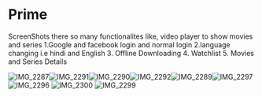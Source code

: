 # Prime
ScreenShots
 there so many functionalites like, video player to show movies and series
1.Google and facebook login and normal login
2.language changing i.e hindi and English
3. Offline Downloading
4. Watchlist
5. Movies and Series Details



![IMG_2287](https://user-images.githubusercontent.com/47963168/145951501-c84e4c0c-8531-456b-8c71-678b186711d0.PNG)![IMG_2291](https://user-images.githubusercontent.com/47963168/145951521-1393edbc-7504-4363-a221-49373d2d7534.PNG)![IMG_2290](https://user-images.githubusercontent.com/47963168/145951528-eda45459-be16-4e08-9af8-a99e476356c2.PNG)![IMG_2292](https://user-images.githubusercontent.com/47963168/145951542-917ebdcd-4a3f-46e0-96c5-ec4f63c47ff8.PNG)![IMG_2289](https://user-images.githubusercontent.com/47963168/145951546-5f0556d1-f217-4f64-bd26-b271ee4d14cc.PNG)![IMG_2297](https://user-images.githubusercontent.com/47963168/145951559-a69a47c3-9703-42ac-b167-a1c5fe17ea59.PNG)![IMG_2296](https://user-images.githubusercontent.com/47963168/145951572-15ee4e5a-640d-40de-bc82-74de228d2b86.PNG)
![IMG_2300](https://user-images.githubusercontent.com/47963168/145952963-15b9c265-19f2-41ff-8ae8-79b105142dc2.PNG)
![IMG_2299](https://user-images.githubusercontent.com/47963168/145953081-5688c8c7-9ec0-48bb-881e-bcc50ae7e533.PNG)
